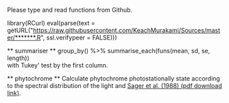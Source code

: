 Please type and read functions from Github.

library(RCurl)
eval(parse(text = getURL("https://raw.githubusercontent.com/KeachMurakami/Sources/master/*******.R", ssl.verifypeer = FALSE)))

** summariser **
group_by() %>% summarise_each(funs(mean, sd, se, length))  
with Tukey' test by the first column.  

** phytochrome **
Calculate phytochrome photostationally state according to the spectral distribution of the light and [Sager et al. (1988) (pdf download link)]("https://elibrary.asabe.org/azdez.asp?JID=3&AID=30952&ConfID=t1988&v=31&i=6&T=2").  
